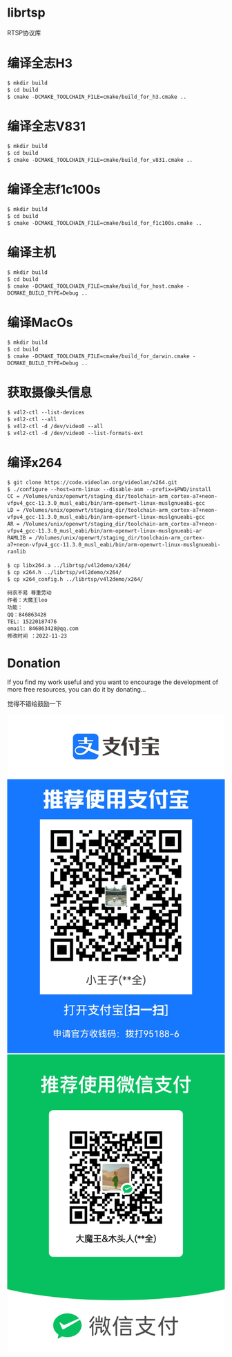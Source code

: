# librtsp  
RTSP协议库

# 编译全志H3
```
$ mkdir build
$ cd build
$ cmake -DCMAKE_TOOLCHAIN_FILE=cmake/build_for_h3.cmake ..
```
# 编译全志V831
```
$ mkdir build
$ cd build
$ cmake -DCMAKE_TOOLCHAIN_FILE=cmake/build_for_v831.cmake ..
```

# 编译全志f1c100s
```
$ mkdir build
$ cd build
$ cmake -DCMAKE_TOOLCHAIN_FILE=cmake/build_for_f1c100s.cmake ..
```
# 编译主机
```
$ mkdir build
$ cd build
$ cmake -DCMAKE_TOOLCHAIN_FILE=cmake/build_for_host.cmake -DCMAKE_BUILD_TYPE=Debug ..
```
# 编译MacOs
```
$ mkdir build
$ cd build
$ cmake -DCMAKE_TOOLCHAIN_FILE=cmake/build_for_darwin.cmake -DCMAKE_BUILD_TYPE=Debug ..
```
# 获取摄像头信息
```
$ v4l2-ctl --list-devices
$ v4l2-ctl --all
$ v4l2-ctl -d /dev/video0 --all
$ v4l2-ctl -d /dev/video0 --list-formats-ext
```

# 编译x264
```
$ git clone https://code.videolan.org/videolan/x264.git
$ ./configure --host=arm-linux --disable-asm --prefix=$PWD/install
CC = /Volumes/unix/openwrt/staging_dir/toolchain-arm_cortex-a7+neon-vfpv4_gcc-11.3.0_musl_eabi/bin/arm-openwrt-linux-muslgnueabi-gcc
LD = /Volumes/unix/openwrt/staging_dir/toolchain-arm_cortex-a7+neon-vfpv4_gcc-11.3.0_musl_eabi/bin/arm-openwrt-linux-muslgnueabi-gcc
AR = /Volumes/unix/openwrt/staging_dir/toolchain-arm_cortex-a7+neon-vfpv4_gcc-11.3.0_musl_eabi/bin/arm-openwrt-linux-muslgnueabi-ar
RAMLIB = /Volumes/unix/openwrt/staging_dir/toolchain-arm_cortex-a7+neon-vfpv4_gcc-11.3.0_musl_eabi/bin/arm-openwrt-linux-muslgnueabi-ranlib

$ cp libx264.a ../librtsp/v4l2demo/x264/
$ cp x264.h ../librtsp/v4l2demo/x264/
$ cp x264_config.h ../librtsp/v4l2demo/x264/
```

```
码农不易 尊重劳动
作者：大魔王leo
功能：
QQ：846863428
TEL: 15220187476
email: 846863428@qq.com
修改时间 ：2022-11-23
```

# Donation
If you find my work useful and you want to encourage the development of more free resources, you can do it by donating…

觉得不错给鼓励一下

![alipay](docs/alipay.jpg)
![wechat](docs/wechat.png)
